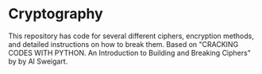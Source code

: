 # Cryptography
This repository has code for several different ciphers, encryption methods, and detailed instructions on how to break them.
Based on "CRACKING CODES WITH PYTHON. An Introduction to Building and Breaking Ciphers" by by Al Sweigart.
